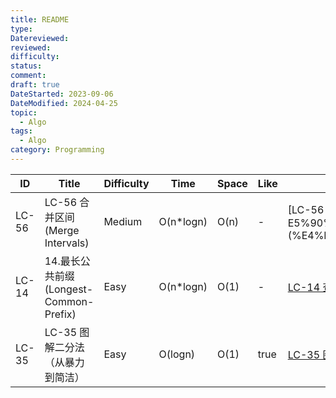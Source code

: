 ```yaml
---
title: README
type: 
Datereviewed: 
reviewed: 
difficulty: 
status: 
comment: 
draft: true
DateStarted: 2023-09-06
DateModified: 2024-04-25
topic:
  - Algo
tags:
  - Algo
category: Programming
---
```


| ID    | Title                                  | Difficulty | Time       | Space | Like | Solution                                                                                                                                                                                                                                                                                         |
| ----- | -------------------------------------- | ---------- | ---------- | ----- | ---- | ------------------------------------------------------------------------------------------------------------------------------------------------------------------------------------------------------------------------------------------------------------------------------------------------ |
| LC-56 | LC-56 合并区间 (Merge Intervals)       | Medium     | O(n\*logn) | O(n)  | -    | [LC-56 合并区间 (二维数组排序与合并)](app://obsidian/LeetCode/LC-56/LC-56%-E5%90%88%E5%B9%B6%E5%8C%BA%E9%97%B4-(%E4%BA%8C%E7%BB%B4%E6%95%B0%E7%BB%84%E6%8E%92%E5%BA%8F%E4%B8%8E%E5%90%88%E5%B9%B6)                                                                                               |
| LC-14 | 14.最长公共前缀(Longest-Common-Prefix) | Easy       | O(n\*logn) | O(1)  | -    | [LC-14 查找最长公共前缀（字符串数组循环嵌套与排序）](app://obsidian/LeetCode/LC-14/LC-14%-E6%9F%A5%E6%89%BE%E6%9C%80%E9%95%BF%E5%85%AC%E5%85%B1%E5%89%8D%E7%BC%80%EF%BC%88%E5%AD%97%E7%AC%A6%E4%B8%B2%E6%95%B0%E7%BB%84%E5%BE%AA%E7%8E%AF%E5%B5%8C%E5%A5%97%E4%B8%8E%E6%8E%92%E5%BA%8F%EF%BC%89) |
| LC-35 | LC-35 图解二分法（从暴力到简洁）       | Easy       | O(logn)    | O(1)  | true | [LC-35 图解二分法（从暴力到简洁）](app://obsidian/LeetCode/LC-35/LC-35%-E5%9B%BE%E8%A7%A3%E4%BA%8C%E5%88%86%E6%B3%95%EF%BC%88%E4%BB%8E%E6%9A%B4%E5%8A%9B%E5%88%B0%E7%AE%80%E6%B4%81%EF%BC%89)                                                                                                    |
